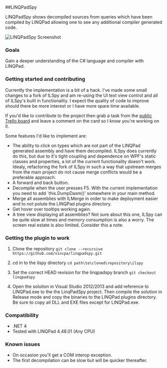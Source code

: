 ##LINQPadSpy

LINQPadSpy shows decompiled sources from queries which have been compiled by LINQPad allowing one to see any additional compiler generated code.

![LINQPadSpy Screenshot](https://github.com/vincpa/linqpadspy/raw/master/LINQPadSpy.JPG)

### Goals

Gain a deeper understanding of the C# language and compiler with LINQPad.

### Getting started and contributing

Currently the implementation is a bit of a hack. I've made some small changes to a fork of ILSpy and am re-using the UI text view control and all of ILSpy's built in functionality. I expect the quality of code to improve should there be more interest or I have more spare time available.

If you'd like to contribute to the project then grab a task from the [public Trello board](https://trello.com/b/l9qDZ4t9/linqpadspy) and leave a comment on the card so I know you're working on it.

Some features I'd like to implement are:

* The ability to click on types which are not part of the LINQPad generated assembly and have them decompiled. ILSpy does currently do this, but due to it's tight coupling and dependence on WPF's static classes and properties, a lot of the current functionality doesn't work. Idealy, refactoring the fork of ILSpy in such a way that upstream merges from the main project do not cause merge conflicts would be a preferable approach.
* A forward and back button.
* Decompile when the user presses F5. With the current implementation you need to add `this.DumpDasm()' somewhere in your main method.
* Merge all assemblies with ILMerge in order to make deployment easier and to not polute the LINQPad plugins directory.
* Get hover over tooltips working again.
* A tree view displaying all assemblies? Not sure about this one, ILSpy can be quite slow at times and memory consumption is also a worry. The screen real estate is also limited. Consider this a note.

### Getting the plugin to work

1. Clone the repository `git clone --recursive https://github.com/vincpa/linqpadspy.git`

2. cd in to the ilspy directory `cd path\to\cloned\repository\ilspy`

3. Set the correct HEAD revision for the linqpadspy branch `git checkout linqpadspy`

4. Open the solution in Visual Studio 2012/2013 and add reference to LINQPad.exe to the the LinqPadSpy project. Then compile the solution in Release mode and copy the binaries to the LINQPad plugins directory. Be sure to copy all DLL and EXE files except for LINQPad.exe.

### Compatibility

* .NET 4
* Tested with LINQPad 4.48.01 (Any CPU)

### Known issues

* On occasion you'll get a COM interop exception.
* The first decompilation can be slow but will be quicker thereafter.
